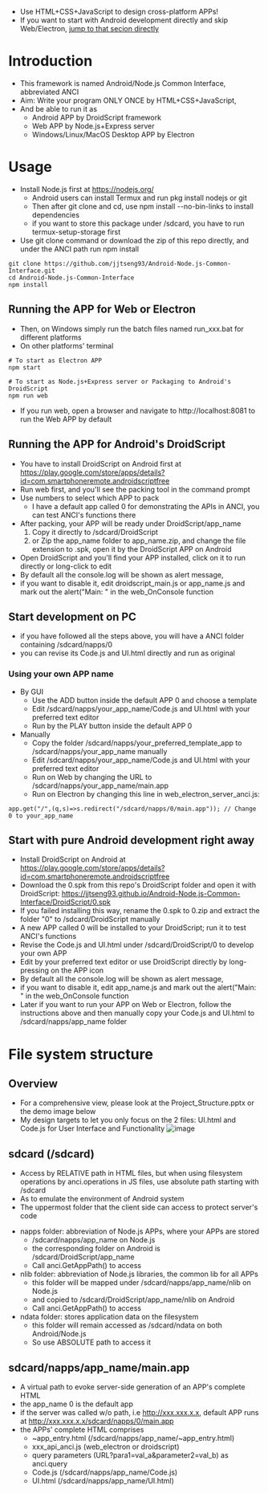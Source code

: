 - Use HTML+CSS+JavaScript to design cross-platform APPs!
- If you want to start with Android development directly and skip Web/Electron, [jump to that secion directly](#start-with-pure-android-development-right-away)
# Introduction
- This framework is named Android/Node.js Common Interface, abbreviated ANCI
- Aim: Write your program ONLY ONCE by HTML+CSS+JavaScript, 
- And be able to run it as
  + Android APP by DroidScript framework
  + Web APP by Node.js+Express server
  + Windows/Linux/MacOS Desktop APP by Electron
# Usage
- Install Node.js first at https://nodejs.org/
  * Android users can install Termux and run pkg install nodejs or git
  * Then after git clone and cd, use npm install --no-bin-links to install dependencies
  * if you want to store this package under /sdcard, you have to run termux-setup-storage first
- Use git clone command or download the zip of this repo directly, and under the ANCI path run npm install
```
git clone https://github.com/jjtseng93/Android-Node.js-Common-Interface.git
cd Android-Node.js-Common-Interface
npm install
```
## Running the APP for Web or Electron
- Then, on Windows simply run the batch files named run_xxx.bat for different platforms
- On other platforms' terminal
```
# To start as Electron APP
npm start

# To start as Node.js+Express server or Packaging to Android's DroidScript 
npm run web
```
- If you run web, open a browser and navigate to http://localhost:8081 to run the Web APP by default
## Running the APP for Android's DroidScript
- You have to install DroidScript on Android first at https://play.google.com/store/apps/details?id=com.smartphoneremote.androidscriptfree
- Run web first, and you'll see the packing tool in the command prompt
- Use numbers to select which APP to pack
  * I have a default app called 0 for demonstrating the APIs in ANCI, you can test ANCI's functions there
- After packing, your APP will be ready under DroidScript/app_name
  1. Copy it directly to /sdcard/DroidScript
  2. or Zip the app_name folder to app_name.zip, and change the file extension to .spk, open it by the DroidScript APP on Android
- Open DroidScript and you'll find your APP installed, click on it to run directly or long-click to edit
- By default all the console.log will be shown as alert message, 
- if you want to disable it, edit droidscript_main.js or app_name.js and mark out the alert("Main: " in the web_OnConsole function
## Start development on PC
- if you have followed all the steps above, you will have a ANCI folder containing /sdcard/napps/0
- you can revise its Code.js and UI.html directly and run as original
### Using your own APP name
- By GUI
  + Use the ADD button inside the default APP 0 and choose a template
  + Edit /sdcard/napps/your_app_name/Code.js and UI.html with your preferred text editor
  + Run by the PLAY button inside the default APP 0
- Manually
  + Copy the folder /sdcard/napps/your_preferred_template_app to /sdcard/napps/your_app_name manually
  + Edit /sdcard/napps/your_app_name/Code.js and UI.html with your preferred text editor
  + Run on Web by changing the URL to /sdcard/napps/your_app_name/main.app
  + Run on Electron by changing this line in web_electron_server_anci.js:
```
app.get("/",(q,s)=>s.redirect("/sdcard/napps/0/main.app")); // Change 0 to your_app_name
```
## Start with pure Android development right away
- Install DroidScript on Android at https://play.google.com/store/apps/details?id=com.smartphoneremote.androidscriptfree
- Download the 0.spk from this repo's DroidScript folder and open it with DroidScript: https://jjtseng93.github.io/Android-Node.js-Common-Interface/DroidScript/0.spk
- If you failed installing this way, rename the 0.spk to 0.zip and extract the folder "0" to /sdcard/DroidScript manually
- A new APP called 0 will be installed to your DroidScript; run it to test ANCI's functions
- Revise the Code.js and UI.html under /sdcard/DroidScript/0 to develop your own APP
- Edit by your preferred text editor or use DroidScript directly by long-pressing on the APP icon
- By default all the console.log will be shown as alert message, 
- if you want to disable it, edit app_name.js and mark out the alert("Main: " in the web_OnConsole function
- Later if you want to run your APP on Web or Electron, follow the instructions above and then manually copy your Code.js and UI.html to /sdcard/napps/app_name folder
# File system structure
## Overview
- For a comprehensive view, please look at the Project_Structure.pptx or the demo image below
- My design targets to let you only focus on the 2 files: UI.html and Code.js for User Interface and Functionality
![image](https://jjtseng93.github.io/Android-Node.js-Common-Interface/Project_Structure.jpg)
## sdcard (/sdcard)
- Access by RELATIVE path in HTML files, but when using filesystem operations by anci.operations in JS files, use absolute path starting with /sdcard
- As to emulate the environment of Android system
- The uppermost folder that the client side can access to protect server's code
+ napps folder: abbreviation of Node.js APPs, where your APPs are stored
  * /sdcard/napps/app_name on Node.js
  * the corresponding folder on Android is /sdcard/DroidScript/app_name
  * Call anci.GetAppPath() to access
+ nlib folder: abbreviation of Node.js libraries, the common lib for all APPs
  * this folder will be mapped under /sdcard/napps/app_name/nlib on Node.js
  * and copied to /sdcard/DroidScript/app_name/nlib on Android
  * Call anci.GetAppPath() to access
+ ndata folder: stores application data on the filesystem
  * this folder will remain accessed as /sdcard/ndata on both Android/Node.js
  * So use ABSOLUTE path to access it
## sdcard/napps/app_name/main.app
- A virtual path to evoke server-side generation of an APP's complete HTML
- the app_name 0 is the default app
- if the server was called w/o path, i.e http://xxx.xxx.x.x, default APP runs
  at http://xxx.xxx.x.x/sdcard/napps/0/main.app
- the APPs' complete HTML comprises
  + ~app_entry.html (/sdcard/napps/app_name/~app_entry.html)
  + xxx_api_anci.js (web_electron or droidscript)
  + query parameters (URL?para1=val_a&parameter2=val_b) as anci.query
  + Code.js (/sdcard/napps/app_name/Code.js)
  + UI.html (/sdcard/napps/app_name/UI.html)
